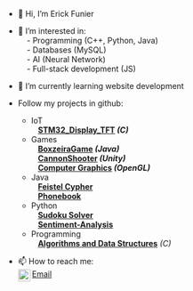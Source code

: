 - 👋 Hi, I’m Erick Funier
- 👀 I’m interested in:</br>
 &nbsp;&nbsp;&nbsp;&nbsp;- Programming (C++, Python, Java)</br>
 &nbsp;&nbsp;&nbsp;&nbsp;- Databases (MySQL)</br>
 &nbsp;&nbsp;&nbsp;&nbsp;- AI (Neural Network)</br>
 &nbsp;&nbsp;&nbsp;&nbsp;- Full-stack development (JS)</br>
- 🌱 I’m currently learning website development

 - Follow my projects in github:
    - IoT</br>
        &nbsp;&nbsp;&nbsp;<a href="https://github.com/erickfunier/STM32_Display_TFT"><b>STM32_Display_TFT</a> <i>(C)</i></b></br>
    - Games</br>
        &nbsp;&nbsp;&nbsp;<a href="https://github.com/erickfunier/BoxzeiraGame"><b>BoxzeiraGame</a><i> (Java)</i></b></br>
        &nbsp;&nbsp;&nbsp;<a href="https://github.com/erickfunier/CannonShooter"><b>CannonShooter</a><i> (Unity)</i></b></br>
        &nbsp;&nbsp;&nbsp;<a href="https://github.com/erickfunier/computer-graphics"><b>Computer Graphics</a> <i>(OpenGL)</i></b></br>
    - Java</br>
        &nbsp;&nbsp;&nbsp;<a href="https://github.com/erickfunier/feistel-cypher"><b>Feistel Cypher</b></a></br>
        &nbsp;&nbsp;&nbsp;<a href="https://github.com/erickfunier/Phonebook"><b>Phonebook</b></a></br>
    - Python</br>
        &nbsp;&nbsp;&nbsp;<a href="https://github.com/erickfunier/sudoku-solver"><b>Sudoku Solver</b></a></br>
        &nbsp;&nbsp;&nbsp;<a href="https://github.com/erickfunier/Sentiment-Analysis"><b>Sentiment-Analysis</b></a></br>
    - Programming</br>
        &nbsp;&nbsp;&nbsp;<a href="https://github.com/erickfunier/algorithms-and-data-structure"><b>Algorithms and Data Structures</b></a> <i>(C)</i></br>

- 📫 How to reach me:</br>
<a href="https://www.linkedin.com/in/erick-funier/" rel="nofollow"><img align="left" alt="Erick's LinkedIN" width="22px" src="https://raw.githubusercontent.com/peterthehan/peterthehan/master/assets/linkedin.svg"></a><a href="mailto:erickfunier@gmail.com">Email</a>

